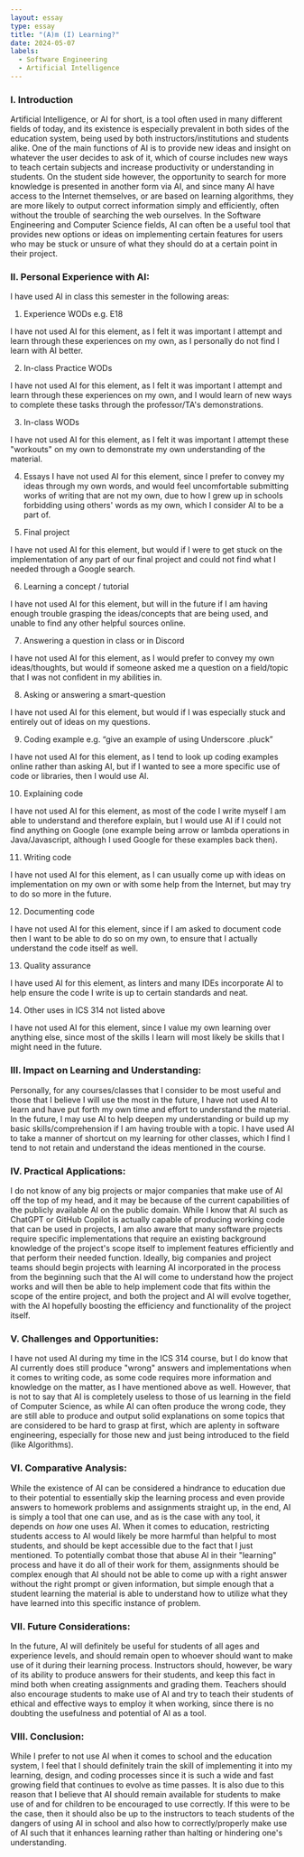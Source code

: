 ```yaml
---
layout: essay
type: essay
title: "(A)m (I) Learning?"
date: 2024-05-07
labels:
  - Software Engineering
  - Artificial Intelligence
---
```


### I. Introduction
Artificial Intelligence, or AI for short, is a tool often used in many different fields of today, and its existence is especially prevalent in both sides of the education system, being used by both instructors/institutions and students alike. One of the main functions of AI is to provide new ideas and insight on whatever the user decides to ask of it, which of course includes new ways to teach certain subjects and increase productivity or understanding in students. On the student side however, the opportunity to search for more knowledge is presented in another form via AI, and since many AI have access to the Internet themselves, or are based on learning algorithms, they are more likely to output correct information simply and efficiently, often without the trouble of searching the web ourselves. In the Software Engineering and Computer Science fields, AI can often be a useful tool that provides new options or ideas on implementing certain features for users who may be stuck or unsure of what they should do at a certain point in their project.

### II. Personal Experience with AI:
I have used AI in class this semester in the following areas:

  1. Experience WODs e.g. E18
 
  I have not used AI for this element, as I felt it was important I attempt and learn through these experiences on my own, as I personally do not find I learn with AI better.

  2. In-class Practice WODs
  
  I have not used AI for this element, as I felt it was important I attempt and learn through these experiences on my own, and I would learn of new ways to complete these tasks through the professor/TA's demonstrations.

  3. In-class WODs
 
  I have not used AI for this element, as I felt it was important I attempt these "workouts" on my own to demonstrate my own understanding of the material.

  4. Essays
  I have not used AI for this element, since I prefer to convey my ideas through my own words, and would feel uncomfortable submitting works of writing that are not my own, due to how I grew up in schools forbidding using others' words as my own, which I consider AI to be a part of.

  5. Final project
 
  I have not used AI for this element, but would if I were to get stuck on the implementation of any part of our final project and could not find what I needed through a Google search.

  6. Learning a concept / tutorial
 
  I have not used AI for this element, but will in the future if I am having enough trouble grasping the ideas/concepts that are being used, and unable to find any other helpful sources online.

  7. Answering a question in class or in Discord

  I have not used AI for this element, as I would prefer to convey my own ideas/thoughts, but would if someone asked me a question on a field/topic that I was not confident in my abilities in.

  8. Asking or answering a smart-question
 
  I have not used AI for this element, but would if I was especially stuck and entirely out of ideas on my questions.

  9. Coding example e.g. “give an example of using Underscore .pluck”

  I have not used AI for this element, as I tend to look up coding examples online rather than asking AI, but if I wanted to see a more specific use of code or libraries, then I would use AI.

  10. Explaining code

  I have not used AI for this element, as most of the code I write myself I am able to understand and therefore explain, but I would use AI if I could not find anything on Google (one example being arrow or lambda operations in Java/Javascript, although I used Google for these examples back then).

  11. Writing code

  I have not used AI for this element, as I can usually come up with ideas on implementation on my own or with some help from the Internet, but may try to do so more in the future.

  12. Documenting code

  I have not used AI for this element, since if I am asked to document code then I want to be able to do so on my own, to ensure that I actually understand the code itself as well.

  13. Quality assurance 

  I have used AI for this element, as linters and many IDEs incorporate AI to help ensure the code I write is up to certain standards and neat. 

  14. Other uses in ICS 314 not listed above

  I have not used AI for this element, since I value my own learning over anything else, since most of the skills I learn will most likely be skills that I might need in the future.

### III. Impact on Learning and Understanding:
Personally, for any courses/classes that I consider to be most useful and those that I believe I will use the most in the future, I have not used AI to learn and have put forth my own time and effort to understand the material. In the future, I may use AI to help deepen my understanding or build up my basic skills/comprehension if I am having trouble with a topic. I have used AI to take a manner of shortcut on my learning for other classes, which I find I tend to not retain and understand the ideas mentioned in the course.

### IV. Practical Applications:
I do not know of any big projects or major companies that make use of AI off the top of my head, and it may be because of the current capabilities of the publicly available AI on the public domain. While I know that AI such as ChatGPT or GitHub Copilot is actually capable of producing working code that can be used in projects, I am also aware that many software projects require specific implementations that require an existing background knowledge of the project's scope itself to implement features efficiently and that perform their needed function. Ideally, big companies and project teams should begin projects with learning AI incorporated in the process from the beginning such that the AI will come to understand how the project works and will then be able to help implement code that fits within the scope of the entire project, and both the project and AI will evolve together, with the AI hopefully boosting the efficiency and functionality of the project itself.

### V. Challenges and Opportunities:
I have not used AI during my time in the ICS 314 course, but I do know that AI currently does still produce "wrong" answers and implementations when it comes to writing code, as some code requires more information and knowledge on the matter, as I have mentioned above as well. However, that is not to say that AI is completely useless to those of us learning in the field of Computer Science, as while AI can often produce the wrong code, they are still able to produce and output solid explanations on some topics that are considered to be hard to grasp at first, which are aplenty in software engineering, especially for those new and just being introduced to the field (like Algorithms). 

### VI. Comparative Analysis:
While the existence of AI can be considered a hindrance to education due to their potential to essentially skip the learning process and even provide answers to homework problems and assignments straight up, in the end, AI is simply a tool that one can use, and as is the case with any tool, it depends on *how* one uses AI. When it comes to education, restricting students access to AI would likely be more harmful than helpful to most students, and should be kept accessible due to the fact that I just mentioned. To potentially combat those that abuse AI in their "learning" process and have it do all of their work for them, assignments should be complex enough that AI should not be able to come up with a right answer without the right prompt or given information, but simple enough that a student learning the material is able to understand how to utilize what they have learned into this specific instance of problem.

### VII. Future Considerations:
In the future, AI will definitely be useful for students of all ages and experience levels, and should remain open to whoever should want to make use of it during their learning process. Instructors should, however, be wary of its ability to produce answers for their students, and keep this fact in mind both when creating assignments and grading them. Teachers should also encourage students to make use of AI and try to teach their students of ethical and effective ways to employ it when working, since there is no doubting the usefulness and potential of AI as a tool.

### VIII. Conclusion:
While I prefer to not use AI when it comes to school and the education system, I feel that I should definitely train the skill of implementing it into my learning, design, and coding processes since it is such a wide and fast growing field that continues to evolve as time passes. It is also due to this reason that I believe that AI should remain available for students to make use of and for children to be encouraged to use correctly. If this were to be the case, then it should also be up to the instructors to teach students of the dangers of using AI in school and also how to correctly/properly make use of AI such that it enhances learning rather than halting or hindering one's understanding.
